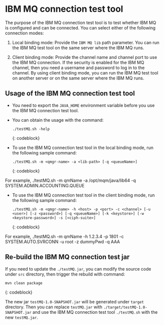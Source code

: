 # IBM MQ connection test tool

The purpose of the IBM MQ connection test tool is to test whether IBM MQ is configured and can be connected. You can select either of the following connection modes:

1. Local binding mode: Provide the `IBM MQ lib` path parameter. You can run the IBM MQ test tool on the same server where the IBM MQ runs.

2. Client binding mode: Provide the channel name and channel port to use the IBM MQ connection. If the security is enabled for the IBM MQ channel, then you need a username and password to log in to the channel. By using client binding mode, you can run the IBM MQ test tool on another server or on the same server where the IBM MQ runs. 

## Usage of the IBM MQ connection test tool

- You need to export the `JAVA_HOME` environment variable before you use the IBM MQ connection test tool.

- You can obtain the usage with the command: 

  ```
  ./testMQ.sh -help 
  ```
  {: codeblock}

- To use the IBM MQ connection test tool in the local binding mode, run the following sample command: 

  ```
  ./testMQ.sh -m <qmgr-name> -a <lib-path> [-q <queueName>]
  ```
  {: codeblock}

For example, ./testMQ.sh -m qmName -a /opt/mqm/java/lib64 -q SYSTEM.ADMIN.ACCOUNTING.QUEUE

- To use the IBM MQ connection test tool in the client binding mode, run the following sample command: 

  ```
  ./testMQ.sh -m <qmgr-name> -h <host> -p <port> -c <channel> [-u <user>] [-z <password>] [-q <queueName>] [-k <keystore>] [-w <keystore-password>] -s [<ciph-suite>]
  ```
  {: codeblock}

For example, ./testMQ.sh -m qmName -h 1.2.3.4 -p 1801 -c SYSTEM.AUTO.SVRCONN -u root -z dummyPwd -q AAA

## Re-build the IBM MQ connection test jar
If you need to update the `./testMQ.jar`, you can modify the source code under `src` directory, then trigger the rebuild with command:

```
mvn clean package
```
{: codeblock}

The new jar `testMQ-1.0-SNAPSHOT.jar` will be generated under `target` directory. Then you can replace `testMQ.jar` with `./target/testMQ-1.0-SNAPSHOT.jar` and use the IBM MQ connection test tool `./testMQ.sh` with the new `testMQ.jar`.